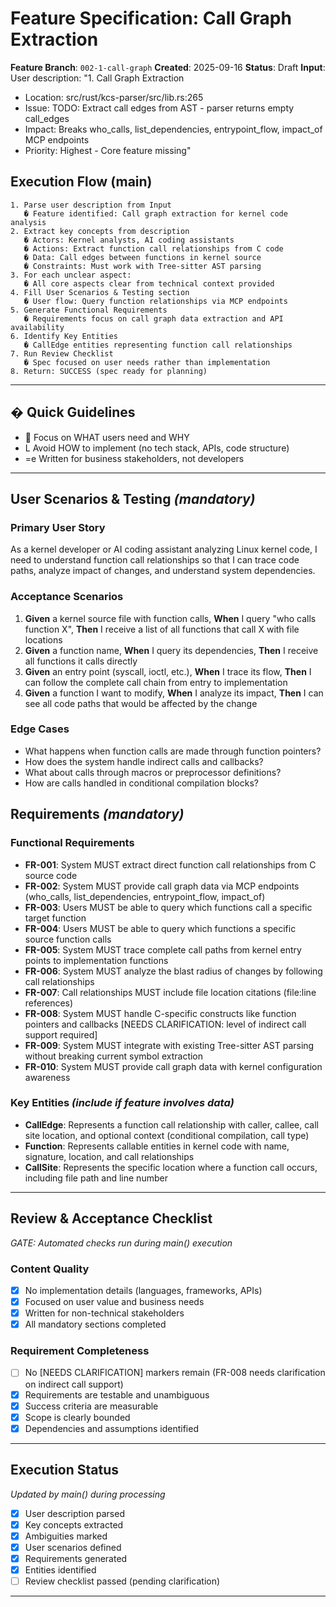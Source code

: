 # Feature Specification: Call Graph Extraction

**Feature Branch**: `002-1-call-graph`
**Created**: 2025-09-16
**Status**: Draft
**Input**: User description: "1. Call Graph Extraction

- Location: src/rust/kcs-parser/src/lib.rs:265
- Issue: TODO: Extract call edges from AST - parser returns empty call_edges
- Impact: Breaks who_calls, list_dependencies, entrypoint_flow, impact_of MCP endpoints
- Priority: Highest - Core feature missing"

## Execution Flow (main)

```text
1. Parse user description from Input
   � Feature identified: Call graph extraction for kernel code analysis
2. Extract key concepts from description
   � Actors: Kernel analysts, AI coding assistants
   � Actions: Extract function call relationships from C code
   � Data: Call edges between functions in kernel source
   � Constraints: Must work with Tree-sitter AST parsing
3. For each unclear aspect:
   � All core aspects clear from technical context provided
4. Fill User Scenarios & Testing section
   � User flow: Query function relationships via MCP endpoints
5. Generate Functional Requirements
   � Requirements focus on call graph data extraction and API availability
6. Identify Key Entities
   � CallEdge entities representing function call relationships
7. Run Review Checklist
   � Spec focused on user needs rather than implementation
8. Return: SUCCESS (spec ready for planning)
```

---

## � Quick Guidelines

-  Focus on WHAT users need and WHY
- L Avoid HOW to implement (no tech stack, APIs, code structure)
- =e Written for business stakeholders, not developers

---

## User Scenarios & Testing *(mandatory)*

### Primary User Story

As a kernel developer or AI coding assistant analyzing Linux kernel code, I need to understand function call relationships so that I can trace code paths, analyze impact of changes, and understand system dependencies.

### Acceptance Scenarios

1. **Given** a kernel source file with function calls, **When** I query "who calls function X", **Then** I receive a list of all functions that call X with file locations
2. **Given** a function name, **When** I query its dependencies, **Then** I receive all functions it calls directly
3. **Given** an entry point (syscall, ioctl, etc.), **When** I trace its flow, **Then** I can follow the complete call chain from entry to implementation
4. **Given** a function I want to modify, **When** I analyze its impact, **Then** I can see all code paths that would be affected by the change

### Edge Cases

- What happens when function calls are made through function pointers?
- How does the system handle indirect calls and callbacks?
- What about calls through macros or preprocessor definitions?
- How are calls handled in conditional compilation blocks?

## Requirements *(mandatory)*

### Functional Requirements

- **FR-001**: System MUST extract direct function call relationships from C source code
- **FR-002**: System MUST provide call graph data via MCP endpoints (who_calls, list_dependencies, entrypoint_flow, impact_of)
- **FR-003**: Users MUST be able to query which functions call a specific target function
- **FR-004**: Users MUST be able to query which functions a specific source function calls
- **FR-005**: System MUST trace complete call paths from kernel entry points to implementation functions
- **FR-006**: System MUST analyze the blast radius of changes by following call relationships
- **FR-007**: Call relationships MUST include file location citations (file:line references)
- **FR-008**: System MUST handle C-specific constructs like function pointers and callbacks [NEEDS CLARIFICATION: level of indirect call support required]
- **FR-009**: System MUST integrate with existing Tree-sitter AST parsing without breaking current symbol extraction
- **FR-010**: System MUST provide call graph data with kernel configuration awareness

### Key Entities *(include if feature involves data)*

- **CallEdge**: Represents a function call relationship with caller, callee, call site location, and optional context (conditional compilation, call type)
- **Function**: Represents callable entities in kernel code with name, signature, location, and call relationships
- **CallSite**: Represents the specific location where a function call occurs, including file path and line number

---

## Review & Acceptance Checklist

*GATE: Automated checks run during main() execution*

### Content Quality

- [x] No implementation details (languages, frameworks, APIs)
- [x] Focused on user value and business needs
- [x] Written for non-technical stakeholders
- [x] All mandatory sections completed

### Requirement Completeness

- [ ] No [NEEDS CLARIFICATION] markers remain (FR-008 needs clarification on indirect call support)
- [x] Requirements are testable and unambiguous
- [x] Success criteria are measurable
- [x] Scope is clearly bounded
- [x] Dependencies and assumptions identified

---

## Execution Status

*Updated by main() during processing*

- [x] User description parsed
- [x] Key concepts extracted
- [x] Ambiguities marked
- [x] User scenarios defined
- [x] Requirements generated
- [x] Entities identified
- [ ] Review checklist passed (pending clarification)

---
